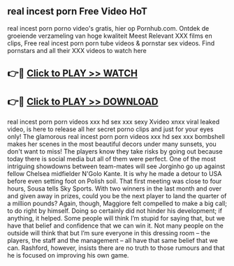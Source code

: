## real incest porn Free Video HoT 

real incest porn porno video's gratis, hier op Pornhub.com. Ontdek de groeiende verzameling van hoge kwaliteit Meest Relevant XXX films en clips,
Free real incest porn porn tube videos & pornstar sex videos. Find pornstars and all their XXX videos to watch here


## 👉🔴 [Click to PLAY >> WATCH](http://us.freeplayer.one?title=real_incest_porn&ref=16D)

## 👉🔴 [Click to PLAY >> DOWNLOAD](http://us.freeplayer.one?title=real_incest_porn&ref=16D)


real incest porn porn videos xxx hd sex xxx sexy Xvideo xnxx viral leaked video, is here to release all her secret porno clips and just for your eyes only! The glamorous real incest porn porn videos xxx hd sex xxx bombshell makes her scenes in the most beautiful decors under many sunsets, you don't want to miss! The players know they take risks by going out because today there is social media but all of them were perfect. One of the most intriguing showdowns between team-mates will see Jorginho go up against fellow Chelsea midfielder N'Golo Kante. It is why he made a detour to USA before even setting foot on Polish soil. That first meeting was close to four hours, Sousa tells Sky Sports. With two winners in the last month and over and given away in prizes, could you be the next player to land the quarter of a million pounds? Again, though, Maggiore felt compelled to make a big call; to do right by himself. Doing so certainly did not hinder his development; if anything, it helped. Some people will think I’m stupid for saying that, but we have that belief and confidence that we can win it. Not many people on the outside will think that but I’m sure everyone in this dressing room – the players, the staff and the management – all have that same belief that we can. Rashford, however, insists there are no truth to those rumours and that he is focused on improving his own game.